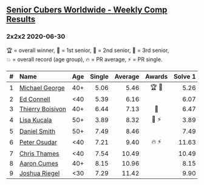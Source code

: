 <style>table {white-space: nowrap;}</style>

## [Senior Cubers Worldwide - Weekly Comp Results](/scw-comp/results/)
### 2x2x2 2020-06-30

<span style="white-space: nowrap;">🏆 = overall winner</span>, <span style="white-space: nowrap;">🥇 = 1st senior</span>, <span style="white-space: nowrap;">🥈 = 2nd senior</span>, <span style="white-space: nowrap;">🥉 = 3rd senior</span>, <span style="white-space: nowrap;">💥 = overall record (age group)</span>, <span style="white-space: nowrap;">🔥 = PR average</span>, <span style="white-space: nowrap;">⚡ = PR single</span>.

| # | Name | Age | Single | Average | Awards | Solve 1 | Solve 2 | Solve 3 | Solve 4 | Solve 5 | Video |
| :--: | :-- | :--: | --: | --: | :--: | --: | --: | --: | --: | --: | :-- |
| 1 | [Michael George](../../persons/michael_george/222.md) | 40+ | 5.06 | 5.46 | 🏆 🥇 | 5.26 | 5.37 | 5.75 | 8.60 | 5.06 | [Link](https://www.facebook.com/events/679860472562391/permalink/680653352483103/) |
| 2 | [Ed Connell](../../persons/ed_connell/222.md) | <40 | 5.39 | 6.16 |  | 6.07 | 5.94 | 6.48 | 8.02 | 5.39 | [Link](https://www.facebook.com/events/679860472562391/permalink/682340375647734/) |
| 3 | [Thierry Boisivon](../../persons/thierry_boisivon/222.md) | 40+ | 6.44 | 7.13 | 🥈 | 6.47 | 6.44 | 16.40 | 6.96 | 7.95 | [Link](https://www.facebook.com/events/679860472562391/permalink/683377892210649/) |
| 4 | [Lisa Kucala](../../persons/lisa_kucala/222.md) | 50+ | 3.89 | 8.32 | 🥉 ⚡ | 3.89 | 8.64 | 8.44 | 7.87 | 12.02 | [Link](https://www.facebook.com/events/679860472562391/permalink/683843868830718/) |
| 5 | [Daniel Smith](../../persons/daniel_smith/222.md) | 50+ | 7.49 | 8.46 |  | 7.49 | 8.68 | 11.05 | 8.19 | 8.52 | [Link](https://www.facebook.com/events/679860472562391/permalink/683290798886025/) |
| 6 | [Peter Osudar](../../persons/peter_osudar/222.md) | <40 | 7.21 | 9.40 | 🔥 ⚡ | 11.63 | 8.11 | 7.21 | 10.03 | 10.05 | [Link](https://www.facebook.com/events/679860472562391/permalink/681336295748142/) |
| 7 | [Chris Thames](../../persons/chris_thames/222.md) | <40 | 7.54 | 10.49 |  | 10.49 | 9.01 | 11.98 | 14.98 | 7.54 | [Link](https://www.facebook.com/events/679860472562391/permalink/680139599201145/) |
| 8 | [Aaron Cumes](../../persons/aaron_cumes/222.md) | 40+ | 8.15 | 10.96 |  | 8.15 | 10.81 | 20.35 | 9.61 | 12.46 | [Link](https://www.facebook.com/events/679860472562391/permalink/680454289169676/) |
| 9 | [Joshua Riegel](../../persons/joshua_riegel/222.md) | <30 | 7.29 | 11.42 |  | 9.90 | 7.29 | 15.70 | 12.29 | 12.07 | [Link](https://www.facebook.com/events/679860472562391/permalink/682053765676395/) |

<!-- Global site tag (gtag.js) - Google Analytics -->
<script async src="https://www.googletagmanager.com/gtag/js?id=UA-86348435-3"></script>
<script>window.dataLayer = window.dataLayer || []; function gtag() {dataLayer.push(arguments);} gtag('js', new Date()); gtag('config', 'UA-86348435-3');</script>
